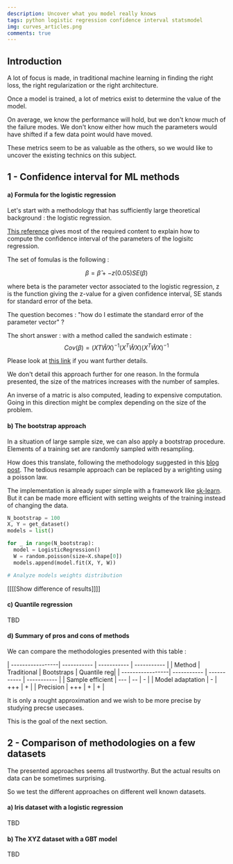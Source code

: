```yaml
---
description: Uncover what you model really knows
tags: python logistic regression confidence interval statsmodel
img: curves_articles.png
comments: true
---
```


## Introduction

A lot of focus is made, in traditional machine learning in finding the right loss, the right regularization or the right architecture.

Once a model is trained, a lot of metrics exist to determine the value of the model.

On average, we know the performance will hold, but we don't know much of the failure modes. We don't know either how much the parameters would have shifted if a few data point would have moved.

These metrics seem to be as valuable as the others, so we would like to uncover the existing technics on this subject.


## 1 - Confidence interval for ML methods

#### a) Formula for the logistic regression

Let's start with a methodology that has sufficiently large theoretical background : the logistic regression.


[This reference](https://web.stanford.edu/class/archive/stats/stats200/stats200.1172/Lecture26.pdf) gives most of the required content to explain how to compute the confidence interval of the parameters of the logisitc regression.


The set of fomulas is the following : 


$$ \beta = \hat{\beta} +- z(0.05) SE(\beta) $$


where beta is the parameter vector associated to the logistic regression, z is the function giving the z-value for a given confidence interval, SE stands for standard error of the beta.


The question becomes : "how do I estimate the standard error of the parameter vector" ?

The short answer : with a method called the sandwich estimate : $$ Cov(\beta) = (XT \hat{W} X)^{−1}(X^T \hat{W} X)(X^T \hat{W} X)^{−1} $$

Please look at [this link](https://web.stanford.edu/class/archive/stats/stats200/stats200.1172/Lecture26.pdf) if you want further details.


We don't detail this approach further for one reason. In the formula presented, the size of the matrices increases with the number of samples.

An inverse of a matric is also computed, leading to expensive computation. Going in this direction might be complex depending on the size of the problem.


#### b) The bootstrap approach

In a situation of large sample size, we can also apply a bootstrap procedure. Elements of a training set are randomly sampled with resampling.

How does this translate, following the methodology suggested in this [blog post](). The tedious resample approach can be replaced by a wrighting using a poisson law.

The implementation is already super simple with a framework like [sk-learn](https://scikit-learn.org/stable/modules/generated/sklearn.utils.resample.html). But it can be made more efficient with setting weights of the training instead of changing the data.

```python
N_bootstrap = 100
X, Y = get_dataset()
models = list()

for _ in range(N_bootstrap):
  model = LogisticRegression()
  W = random.poisson(size=X.shape[0])
  models.append(model.fit(X, Y, W))

# Analyze models weights distribution
```

[[[[Show difference of results]]]]


#### c) Quantile regression

TBD


#### d) Summary of pros and cons of methods

We can compare the methodologies presented with this table : 


| -----------------| ----------- | ----------- | ----------- |
| Method           | Traditional | Bootstraps  | Quantile reg|
| -----------------| ----------- | ----------- | ----------- |
| Sample efficient | ---         | --          | -           |
| Model adaptation | -           | +++         | +           |
| Precision        | +++         | +           | +           |


It is only a rought approximation and we wish to be more precise by studying precse usecases.

This is the goal of the next section.



## 2 - Comparison of methodologies on a few datasets

The presented approaches seems all trustworthy. But the actual results on data can be sometimes surprising.

So we test the different approaches on different well known datasets.


#### a) Iris dataset with a logistic regression

TBD


#### b) The XYZ dataset with a GBT model

TBD

